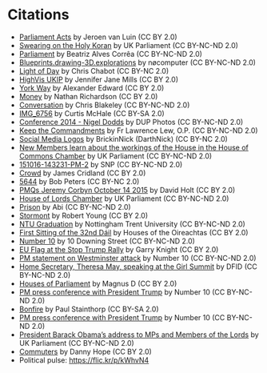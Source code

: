 # Citations

- [Parliament Acts](https://flic.kr/p/aKhT9T) by Jeroen van Luin (CC BY 2.0)
- [Swearing on the Holy Koran](https://flic.kr/p/85gUBJ) by UK Parliament (CC BY-NC-ND 2.0)
- [Parliament](https://flic.kr/p/eazfDp) by Beatriz Alves Corrêa (CC BY-NC-ND 2.0)
- [Blueprints.drawing-3D.explorations](https://flic.kr/p/rfCB9g) by nøcomputer (CC BY-NC-ND 2.0)
- [Light of Day](https://flic.kr/p/hLd9t3) by Chris Chabot (CC BY-NC 2.0)
- [HighVis UKIP](https://flic.kr/p/dYx4Fb) by Jennifer Jane Mills (CC BY 2.0)
- [York Way](https://flic.kr/p/fKAP2F) by Alexander Edward (CC BY 2.0)
- [Money](https://flic.kr/p/Kteq7f) by Nathan Richardson (CC BY 2.0)
- [Conversation](https://flic.kr/p/7FHqDC) by Chris Blakeley (CC BY-NC-ND 2.0)
- [IMG_6756](https://flic.kr/p/rMQ2H5) by Curtis McHale (CC BY-SA 2.0)
- [Conference 2014 - Nigel Dodds](https://flic.kr/p/rMQ2H5) by DUP Photos (CC BY-NC-ND 2.0)
- [Keep the Commandments](https://flic.kr/p/SE9AEi) by Fr Lawrence Lew, O.P. (CC BY-NC-ND 2.0)
- [Social Media Logos](https://flic.kr/p/SDENZU) by BrickinNick (DarthNick) (CC BY-NC 2.0)
- [New Members learn about the workings of the House in the House of Commons Chamber](https://flic.kr/p/85g1Ky) by UK Parliament (CC BY-NC-ND 2.0)
- [151016-143231-PM-2](https://flic.kr/p/z4PWTf) by SNP (CC BY-NC-ND 2.0)
- [Crowd](https://flic.kr/p/Wd54U) by James Cridland (CC BY 2.0)
- [5644](https://flic.kr/p/Wd54U) by Bob Peters (CC BY-NC 2.0)
- [PMQs Jeremy Corbyn October 14 2015](https://flic.kr/p/yPvBKK) by David Holt (CC BY 2.0)
- [House of Lords Chamber](https://flic.kr/p/yPvBKK) by UK Parliament (CC BY-NC-ND 2.0)
- [Prison](https://flic.kr/p/ddQo8f) by Abi (CC BY-NC-ND 2.0)
- [Stormont](https://flic.kr/p/6GUp9) by Robert Young (CC BY 2.0)
- [NTU Graduation](https://flic.kr/p/odi7Pi) by Nottingham Trent University (CC BY-NC-ND 2.0)
- [First Sitting of the 32nd Dáil](https://flic.kr/p/EU25RL) by Houses of the Oireachtas (CC BY 2.0)
- [Number 10](https://flic.kr/p/7YPcEc) by 10 Downing Street (CC BY-NC-ND 2.0)
- [EU Flag at the Stop Trump Rally](https://flic.kr/p/R4TQBR) by Garry Knight (CC BY 2.0)
- [PM statement on Westminster attack](https://flic.kr/p/RXRBax) by Number 10 (CC BY-NC-ND 2.0)
- [Home Secretary, Theresa May, speaking at the Girl Summit](https://flic.kr/p/oqamv5) by DFID (CC BY-NC-ND 2.0)
- [Houses of Parliament](https://flic.kr/p/95gRAn) by Magnus D (CC BY 2.0)
- [PM press conference with President Trump](https://flic.kr/p/RFHyc2) by Number 10 (CC BY-NC-ND 2.0)
- [Bonfire](https://flic.kr/p/aLKKbK) by Paul Stainthorp (CC BY-SA 2.0)
- [PM press conference with President Trump](https://flic.kr/p/RC8TyA) by Number 10 (CC BY-NC-ND 2.0)
- [President Barack Obama’s address to MPs and Members of the Lords](https://flic.kr/p/9Mb2D7) by UK Parliament (CC BY-NC-ND 2.0)
- [Commuters](https://flic.kr/p/iupdz) by Danny Hope (CC BY 2.0)
- Political pulse: https://flic.kr/p/kWhvN4
